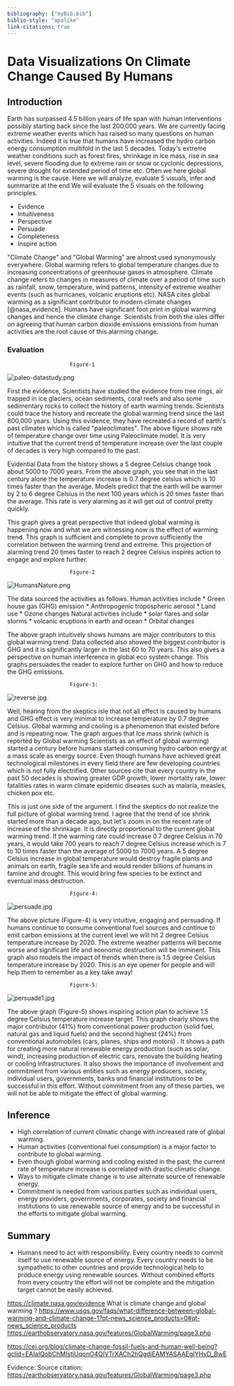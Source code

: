 ```yaml
---
bibliography: ["myBib.bib"]
biblio-style: "apalike"
link-citations: true
---
```

# Data Visualizations On Climate Change Caused By Humans

## Introduction

Earth has surpassed 4.5 billion years of life span with human interventions possibly starting back since the last 200,000 years. We are currently facing extreme weather events which has raised so many questions on human activities. Indeed it is true that humans have increased the hydro carbon energy consumption multifold in the last 5 decades. Today's extreme weather conditions such as forest fires, shrinkage in ice mass, rise in sea level, severe flooding due to extreme rain or snow or cyclonic depressions, severe drought for extended period of time etc. Often we here global warming is the cause. Here we will analyze, evaluate 5 visuals, infer and summarize at the end.We will evaluate the 5 visuals on the following principles.

   * Evidence
   * Intuitiveness
   * Perspective
   * Persuade
   * Completeness 
   * Inspire action

 "Climate Change" and "Global Warming" are almost used synonymously everywhere. Global warming refers to global temperature changes due to increasing concentrations of greenhouse gases in atmosphere. Climate change refers to changes in measures of climate over a period of time such as rainfall, snow, temperature, wind patterns, intensity of extreme weather events (such as hurricanes, volcanic eruptions etc).
NASA cites global warming as a significant contributor to modern climate changes [@nasa_evidence]. Humans have significant foot print in global warming changes and hence the climate change. Scientists from both the isles differ on agreeing that human carbon dioxide emissions emissions from human activities are the root cause of this alarming change.

### Evaluation
						Figure-1

![paleo-datastudy.png](images/paleo-datastudy.png)  

First the evidence, Scientists have studied the evidence from tree rings, air trapped in ice glaciers, ocean sediments, coral reefs and also some sedimentary rocks to collect the history of earth warming trends. Scientists could trace the history and recreate the global warming trend since the last 800,000 years. Using this evidence, they have recreated a record of earth's past climates which is called "paleoclimates". The above figure shows rate of temperature change over time using Paleoclimate model. It is very intuitive that the current trend of temperature increase over the last couple of decades is very high compared to the past.

Evidential Data from the history shows a 5 degree Celsius change took about 5000 to 7000 years. From the above graph, you see that in the last century alone the temperature increase is 0.7 degree celsius which is 10 times faster than the average. Models predict that the earth will be warmer by 2 to 6 degree Celsius in the next 100 years which is 20 times faster than the average. This rate is very alarming as it will get out of control pretty quickly.

This graph gives a great perspective that indeed global warming is happening now and what we are witnessing now is the effect of warming trend. This graph is sufficient and complete to prove sufficiently the correlation between the warming trend and extreme. This projection of alarming trend 20 times faster to reach 2 degree Celsius inspires action to engage and explore further.

						Figure-2

![HumansNature.png](images/HumansNature.png)


The data sourced the activities as follows.
Human activities include
	* Green house gas (GHG) emission 
	* Anthropogenic tropospheric aerosol
	* Land use
	* Ozone changes
Natural activities include
	* solar flares and solar storms
	* volcanic eruptions in earth and ocean
	* Orbital changes


The above graph intuitively shows humans are major contributors to this global warming trend. Data collected also showed the biggest contributor is GHG and it is significantly larger in the last 60 to 70 years. This also gives a perspective on human interference in global eco system change. This graphs persuades the reader to explore further on GHG and how to reduce the GHG emissions.

						Figure-3:

![reverse.jpg](images/reverse.jpg)

Well, hearing from the skeptics isle that not all effect is caused by humans and GHG effect is very minimal to increase temperature by 0.7 degree Celsius. Global warming and cooling is a phenomenon that existed before and is repeating now. The graph argues that Ice mass shrink (which is reported by Global warming Scientists as an effect of global warming) started a century before humans started consuming hydro carbon energy at a mass scale as energy source. Even though humans have achieved great technological milestones in every field there are few developing countries which is not fully electrified. Other sources cite that every country in the past 50 decades is showing greater GDP growth, lower mortality rate, lower fatalities rates in warm climate epidemic diseases such as malaria, measles, chicken pox etc.

This is just one side of the argument. I find the skeptics do not realize the full picture of global warming trend. I agree that the trend of ice shrink started more than a decade ago, but let's zoom in on the recent rate of increase of the shrinkage. It is directly proportional to the current global warming trend. If the warming rate could increase 0.7 degree Celsius in 70 years, it would take 700 years to reach 7 degree Celsius increase which is 7 to 10 times faster than the average of 5000 to 7000 years. A 5 degree Celsius increase in global temperature would destroy fragile plants and animals on earth, fragile sea life and would render billions of humans in famine and drought. This would bring few species to be extinct and eventual mass destruction.

						Figure-4:

![persuade.jpg](images/persuade.jpg)

The above picture (Figure-4) is very intuitive, engaging and persuading. If humans continue to consume conventional fuel sources and continue to emit carbon emissions at the current level we will hit 2 degree Celsius temperature increase by 2020. The extreme weather patterns will become worse and significant life and economic destruction will be imminent. This graph also models the impact of trends when there is 1.5 degree Celsius temperature increase by 2020. This is an eye opener for people and will help them to remember as a key take away!

						Figure-5:

![persuade1.jpg](images/persuade1.jpg)

The above graph (Figure-5) shows inspiring action plan to achieve 1.5 degree Celsius temperature increase target. This graph clearly shows the major contributor (41%) from conventional power production (solid fuel, natural gas and liquid fuels) and the second highest (24%) from conventional automobiles (cars, planes, ships and motors) . It shows a path for creating more natural renewable energy production (such as solar, wind), increasing production of electric cars, renovate the building heating or cooling infrastructures. It also shows the importance of involvement and commitment from various entities such as energy producers, society, individual users, governments, banks and financial institutions to be successful in this effort. Without commitment from any of these parties, we will not be able to mitigate the effect of global warming.

## Inference

* High correlation of current climatic change with increased rate of global warming.
* Human activities (conventional fuel consumption) is a major factor to contribute to global warming.
* Even though global warming and cooling existed in the past, the current rate of temperature increase is correlated with drastic climatic change.
* Ways to mitigate climate change is to use alternate source of renewable energy.
* Commitment is needed from various parties such as individual users, energy providers, governments, corporates, society and financial institutions to use renewable source of energy and to be successful in the efforts to mitigate global warming.

## Summary
* Humans need to act with responsibility. Every country needs to commit itself to use renewable source of energy. Every country needs to be sympathetic to other countries and provide technological help to produce energy using renewable sources.
Without combined efforts from every country the effort will not be complete and the mitigation target cannot be easily achieved.


https://climate.nasa.gov/evidence
What is climate change and global warming ? 
https://www.usgs.gov/faqs/what-difference-between-global-warming-and-climate-change-1?qt-news_science_products=0#qt-news_science_products
https://earthobservatory.nasa.gov/features/GlobalWarming/page3.php

https://cei.org/blog/climate-change-fossil-fuels-and-human-well-being?gclid=EAIaIQobChMIstiUqonO4QIVTrXACh2hQgdjEAMYASAAEgIYHvD_BwE

Evidence: Source citation: https://earthobservatory.nasa.gov/features/GlobalWarming/page3.php
